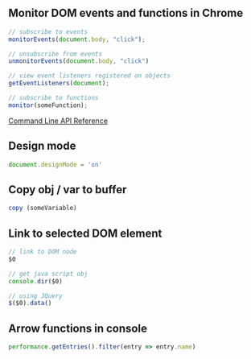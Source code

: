 ## Monitor DOM events and functions in Chrome
```JavaScript
// subscribe to events
monitorEvents(document.body, "click");

// unsubscribe from events
unmonitorEvents(document.body, "click")

// view event listeners registered on objects
getEventListeners(document);

// subscribe to functions
monitor(someFunction);
```

[Command Line API Reference](https://developers.google.com/web/tools/chrome-devtools/console/command-line-reference)

## Design mode
```JavaScript
document.designMode = 'on'
```

## Copy obj / var to buffer
```JavaScript
copy (someVariable)
```

## Link to selected DOM element
```JavaScript
// link to DOM node
$0

// get java script obj
console.dir($0)

// using JQuery
$($0).data()
```

## Arrow functions in console
```JavaScript
performance.getEntries().filter(entry => entry.name)
```
